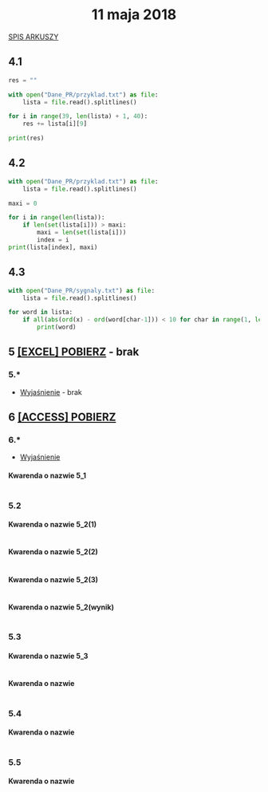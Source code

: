 <h1 align="center">11 maja 2018</h1>
 
[SPIS ARKUSZY](https://github.com/wernexnrs123/MATURA-INFORMATYKA/blob/master/dzialy/zadania_arkusze.md)

## 4.1

```py
res = ""

with open("Dane_PR/przyklad.txt") as file:
    lista = file.read().splitlines()

for i in range(39, len(lista) + 1, 40):
    res += lista[i][9]

print(res)

```

## 4.2

```py
with open("Dane_PR/przyklad.txt") as file:
    lista = file.read().splitlines()

maxi = 0

for i in range(len(lista)):
    if len(set(lista[i])) > maxi:
        maxi = len(set(lista[i]))
        index = i
print(lista[index], maxi)


```

## 4.3


```py
with open("Dane_PR/sygnaly.txt") as file:
    lista = file.read().splitlines()

for word in lista:
    if all(abs(ord(x) - ord(word[char-1])) < 10 for char in range(1, len(word)) for x in word):
        print(word)

```


## 5 [[EXCEL] POBIERZ]() - brak

### 5.*
- [Wyjaśnienie]() - brak


## 6 [[ACCESS] POBIERZ](https://github.com/wernexnrs/MATURA-INFORMATYKA/blob/master/dzialy/zadania_arkusze/2020_maj/5.accdb?raw=true)

### 6.*
- [Wyjaśnienie](https://www.youtube.com/watch?v=GgcosD1kXbo&ab_channel=Informatura)

#### Kwarenda o nazwie 5_1
```sql 

```

### 5.2

#### Kwarenda o nazwie 5_2(1)
```sql
```

#### Kwarenda o nazwie 5_2(2)
```sql 
```

#### Kwarenda o nazwie 5_2(3)
```sql
```

#### Kwarenda o nazwie 5_2(wynik)
```sql
```

### 5.3


#### Kwarenda o nazwie 5_3
```sql
```

#### Kwarenda o nazwie 
```sql
```

### 5.4

#### Kwarenda o nazwie 
```sql
```

### 5.5

#### Kwarenda o nazwie
```sql
```
